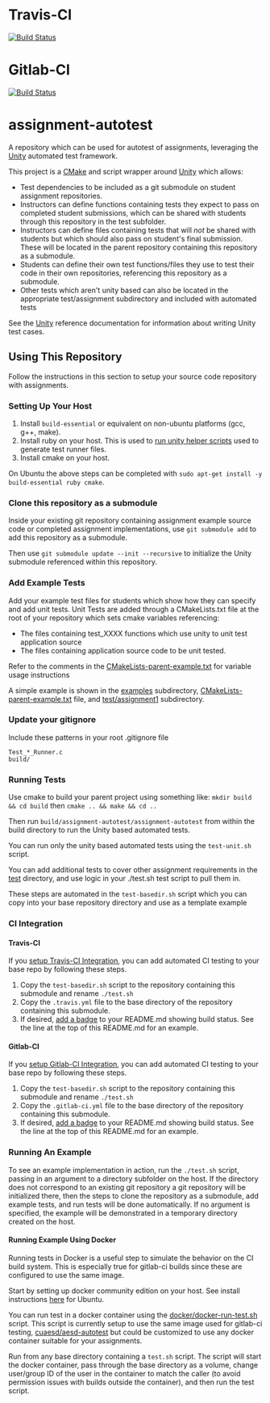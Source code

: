 # Travis-CI
[![Build Status](https://travis-ci.com/cu-ecen-5013/assignment-autotest.svg?branch=master)](https://travis-ci.com/cu-ecen-5013/assignment-autotest)
# Gitlab-CI
[![Build Status](https://gitlab.com/cu-ecen-aesd/assignment-autotest/badges/master/pipeline.svg)](https://gitlab.com/cu-ecen-aesd/assignment-autotest)

# assignment-autotest
A repository which can be used for autotest of assignments, leveraging the [Unity](https://github.com/ThrowTheSwitch/Unity)
automated test framework.

This project is a [CMake](https://cmake.org/) and script wrapper around [Unity](https://github.com/ThrowTheSwitch/Unity) which allows:
 * Test dependencies to be included as a git submodule on student assignment repositories.
 * Instructors can define functions containing tests they expect to pass on completed student submissions, which
    can be shared with students through this repository in the test subfolder.
 * Instructors can define files containing tests that will *not* be shared with students but which should also
    pass on student's final submission.  These will be located in the parent repository containing this repository as a submodule.
 * Students can define their own test functions/files they use to test their code in their own repositories, referencing this repository
    as a submodule.
 * Other tests which aren't unity based can also be located in the appropriate test/assignment subdirectory and included with automated tests

See the [Unity](https://github.com/ThrowTheSwitch/Unity) reference documentation for information about writing
Unity test cases.

## Using This Repository

Follow the instructions in this section to setup your source code repository with assignments.

### Setting Up Your Host

1. Install `build-essential` or equivalent on non-ubuntu platforms (gcc, g++, make).
2. Install ruby on your host. This is used to [run unity helper scripts](https://github.com/ThrowTheSwitch/Unity/blob/master/docs/UnityHelperScriptsGuide.md) used to generate test runner files.
3. Install cmake on your host.

On Ubuntu the above steps can be completed with `sudo apt-get install -y build-essential ruby cmake`.


### Clone this repository as a submodule

Inside your existing git repository containing assignment example source code or completed assignment implementations,
use `git submodule add` to add this repository as a submodule.

Then use `git submodule update --init --recursive` to initialize the Unity submodule referenced within this repository.

### Add Example Tests

Add your example test files for students which show how they can specify and add unit tests. Unit Tests are added through
a CMakeLists.txt file at the root of your repository which sets cmake variables referencing:
 * The files containing test_XXXX functions which use unity to unit test application source
 * The files containing application source code to be unit tested.

Refer to the comments in the [CMakeLists-parent-example.txt](CMakeLists-parent-example.txt) for variable usage instructions

A simple example is shown in the [examples](examples) subdirectory, [CMakeLists-parent-example.txt](CMakeLists-parent-example.txt)
file, and [test/assignment1](test/assignment1) subdirectory.

### Update your gitignore
Include these patterns in your root .gitignore file
```
Test_*_Runner.c
build/
```

### Running Tests
Use cmake to build your parent project using something like:
`mkdir build && cd build` then `cmake .. && make && cd ..`

Then run `build/assignment-autotest/assignment-autotest` from within the build directory to run the Unity based automated tests.

You can run only the unity based automated tests using the `test-unit.sh` script.

You can add additional tests to cover other assignment requirements in the [test](test) directory, and use logic in your
./test.sh test script to pull them in.

These steps are automated in the `test-basedir.sh` script which you can copy into your base repository directory and use
as a template example

### CI Integration

#### Travis-CI
If you [setup Travis-CI Integration](https://docs.travis-ci.com/user/tutorial/#to-get-started-with-travis-ci-using-github), you can add automated CI testing to your base repo by following these steps.

1. Copy the `test-basedir.sh` script to the repository containing this submodule and rename `./test.sh`
2. Copy the `.travis.yml` file to the base directory of the repository containing this submodule.
3. If desired, [add a badge](https://docs.travis-ci.com/user/status-images/) to your README.md showing build status.  See the line at the top of this README.md for an example.

#### Gitlab-CI
If you [setup Gitlab-CI Integration](https://docs.gitlab.com/ee/ci/ci_cd_for_external_repos/github_integration.html), you can add automated CI testing to your base
repo by following these steps.

1. Copy the `test-basedir.sh` script to the repository containing this submodule and rename `./test.sh`
2. Copy the `.gitlab-ci.yml` file to the base directory of the repository containing this submodule.
3. If desired, [add a badge](https://docs.gitlab.com/ee/user/project/badges.html) to your README.md showing build status.  See the line at the top of this README.md for an example.


### Running An Example
To see an example implementation in action, run the `./test.sh` script, passing in an argument to a directory subfolder on the host.  If
the directory does not correspond to an existing git repository a git repository will be initialized there, then the steps to clone the
repository as a submodule, add example tests, and run tests will be done automatically.  If no argument is specified, the example will be demonstrated in a temporary directory created on the host.

#### Running Example Using Docker

Running tests in Docker is a useful step to simulate the behavior on the CI build system.  This is especially true for gitlab-ci builds since these
are configured to use the same image.

Start by setting up docker community edition on your host.  See install instructions [here](https://docs.docker.com/install/linux/docker-ce/ubuntu/) for Ubuntu.

You can run test in a docker container using the [docker/docker-run-test.sh](docker/docker-run-test.sh) script. This script is currently
setup to use the same image used for gitlab-ci testing, [cuaesd/aesd-autotest](https://hub.docker.com/repository/docker/cuaesd/aesd-autotest) but could be customized to use
any docker container suitable for your assignments. 

Run from any base directory containing a `test.sh` script.  The script will start the docker container, pass through the base directory as a volume, change user/group ID
of the user in the container to match the caller (to avoid permission issues with builds outside the container), and then run the test script.
